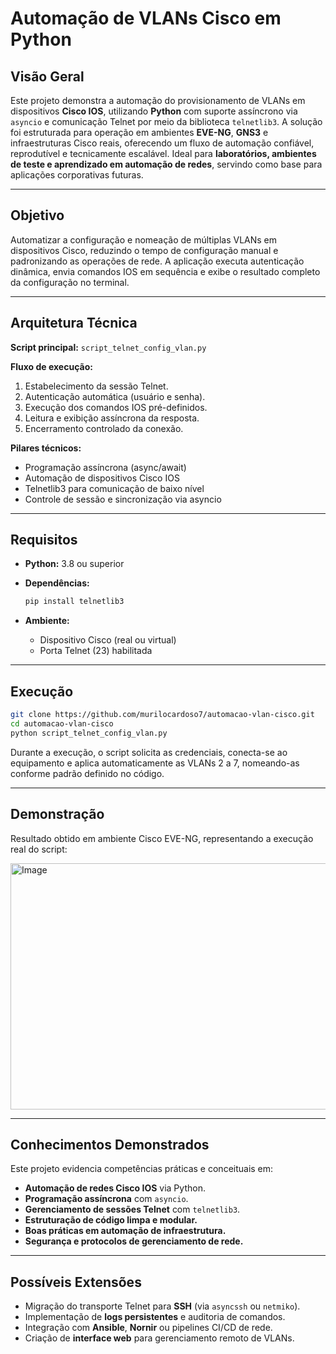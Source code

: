 # Automação de VLANs Cisco em Python

## Visão Geral

Este projeto demonstra a automação do provisionamento de VLANs em dispositivos **Cisco IOS**, utilizando **Python** com suporte assíncrono via `asyncio` e comunicação Telnet por meio da biblioteca `telnetlib3`.
A solução foi estruturada para operação em ambientes **EVE-NG**, **GNS3** e infraestruturas Cisco reais, oferecendo um fluxo de automação confiável, reprodutível e tecnicamente escalável.
Ideal para **laboratórios, ambientes de teste e aprendizado em automação de redes**, servindo como base para aplicações corporativas futuras.

---

## Objetivo

Automatizar a configuração e nomeação de múltiplas VLANs em dispositivos Cisco, reduzindo o tempo de configuração manual e padronizando as operações de rede.
A aplicação executa autenticação dinâmica, envia comandos IOS em sequência e exibe o resultado completo da configuração no terminal.

---

## Arquitetura Técnica

**Script principal:** `script_telnet_config_vlan.py`

**Fluxo de execução:**

1. Estabelecimento da sessão Telnet.
2. Autenticação automática (usuário e senha).
3. Execução dos comandos IOS pré-definidos.
4. Leitura e exibição assíncrona da resposta.
5. Encerramento controlado da conexão.

**Pilares técnicos:**

* Programação assíncrona (async/await)
* Automação de dispositivos Cisco IOS
* Telnetlib3 para comunicação de baixo nível
* Controle de sessão e sincronização via asyncio

---

## Requisitos

* **Python:** 3.8 ou superior
* **Dependências:**

  ```bash
  pip install telnetlib3
  ```
* **Ambiente:**

  * Dispositivo Cisco (real ou virtual)
  * Porta Telnet (23) habilitada

---

## Execução

```bash
git clone https://github.com/murilocardoso7/automacao-vlan-cisco.git
cd automacao-vlan-cisco
python script_telnet_config_vlan.py
```

Durante a execução, o script solicita as credenciais, conecta-se ao equipamento e aplica automaticamente as VLANs 2 a 7, nomeando-as conforme padrão definido no código.

---

## Demonstração

Resultado obtido em ambiente Cisco EVE-NG, representando a execução real do script:

<img width="575" height="394" alt="Image" src="https://github.com/user-attachments/assets/a3386567-4990-4dd2-bafd-b1a933d82210" /> 


---

## Conhecimentos Demonstrados

Este projeto evidencia competências práticas e conceituais em:

* **Automação de redes Cisco IOS** via Python.
* **Programação assíncrona** com `asyncio`.
* **Gerenciamento de sessões Telnet** com `telnetlib3`.
* **Estruturação de código limpa e modular.**
* **Boas práticas em automação de infraestrutura.**
* **Segurança e protocolos de gerenciamento de rede.**

---

## Possíveis Extensões

* Migração do transporte Telnet para **SSH** (via `asyncssh` ou `netmiko`).
* Implementação de **logs persistentes** e auditoria de comandos.
* Integração com **Ansible**, **Nornir** ou pipelines CI/CD de rede.
* Criação de **interface web** para gerenciamento remoto de VLANs.

